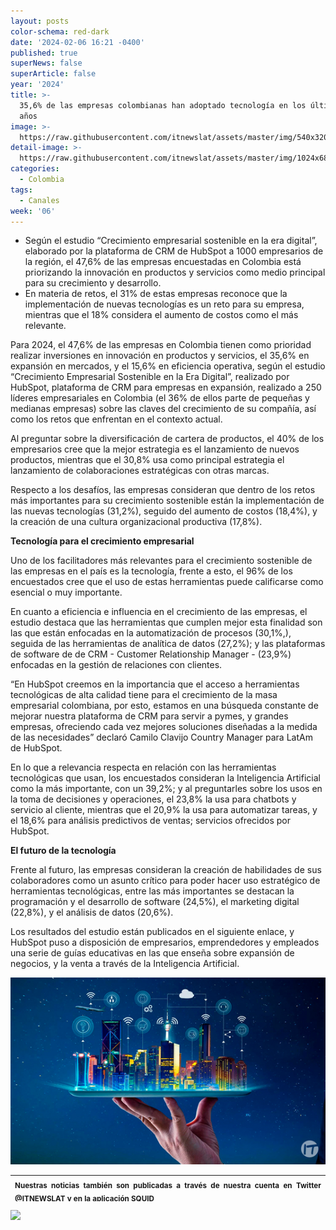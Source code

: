 ```yaml
---
layout: posts
color-schema: red-dark
date: '2024-02-06 16:21 -0400'
published: true
superNews: false
superArticle: false
year: '2024'
title: >-
  35,6% de las empresas colombianas han adoptado tecnología en los últimos dos
  años
image: >-
  https://raw.githubusercontent.com/itnewslat/assets/master/img/540x320/tecnologia-en-bandeja-p.jpg
detail-image: >-
  https://raw.githubusercontent.com/itnewslat/assets/master/img/1024x680/tecnologia-en-bandeja-g.jpg
categories:
  - Colombia
tags:
  - Canales
week: '06'
---
```

- Según el estudio “Crecimiento empresarial sostenible en la era digital”, elaborado por la plataforma de CRM de HubSpot a 1000 empresarios de la región, el 47,6% de las empresas encuestadas en Colombia está priorizando la innovación en productos y servicios como medio principal para su crecimiento y desarrollo.
- En materia de retos, el 31% de estas empresas reconoce que la implementación de nuevas tecnologías es un reto para su empresa, mientras que el 18% considera el aumento de costos como el más relevante.

Para 2024, el 47,6% de las empresas en Colombia tienen como prioridad realizar inversiones en innovación en productos y servicios, el 35,6% en expansión en mercados, y el 15,6% en eficiencia operativa, según el estudio “Crecimiento Empresarial Sostenible en la Era Digital”, realizado por HubSpot, plataforma de CRM para empresas en expansión, realizado a 250 líderes empresariales en Colombia (el 36% de ellos parte de pequeñas y medianas empresas) sobre las claves del crecimiento de su compañía, así como los retos que enfrentan en el contexto actual.

Al preguntar sobre la diversificación de cartera de productos, el 40% de los empresarios cree que la mejor estrategia es el lanzamiento de nuevos productos, mientras que el 30,8% usa como principal estrategia el lanzamiento de colaboraciones estratégicas con otras marcas.

Respecto a los desafíos, las empresas consideran que dentro de los retos más importantes para su crecimiento sostenible están la implementación de las nuevas tecnologías (31,2%), seguido del aumento de costos (18,4%), y la creación de una cultura organizacional productiva (17,8%).

**Tecnología para el crecimiento empresarial**

Uno de los facilitadores más relevantes para el crecimiento sostenible de las empresas en el país es la tecnología, frente a esto, el 96% de los encuestados cree que el uso de estas herramientas puede calificarse como esencial o muy importante.

En cuanto a eficiencia e influencia en el crecimiento de las empresas, el estudio destaca que las herramientas que cumplen mejor esta finalidad son las que están enfocadas en la automatización de procesos (30,1%,), seguida de las herramientas de analítica de datos (27,2%); y las plataformas de software de de CRM - Customer Relationship Manager - (23,9%) enfocadas en la gestión de relaciones con clientes.

“En HubSpot creemos en la importancia que el acceso a herramientas tecnológicas de alta calidad tiene para el crecimiento de la masa empresarial colombiana, por esto, estamos en una búsqueda constante de mejorar nuestra plataforma de CRM para servir a pymes, y grandes empresas, ofreciendo cada vez mejores soluciones diseñadas a la medida de las necesidades” declaró Camilo Clavijo Country Manager para LatAm de HubSpot.

En lo que a relevancia respecta en relación con las herramientas tecnológicas que usan, los encuestados consideran la Inteligencia Artificial como la más importante, con un 39,2%; y al preguntarles sobre los usos en la toma de decisiones y operaciones, el 23,8% la usa para chatbots y servicio al cliente, mientras que el 20,9% la usa para automatizar tareas, y el 18,6% para análisis predictivos de ventas; servicios ofrecidos por HubSpot.

**El futuro de la tecnología**

Frente al futuro, las empresas consideran la creación de habilidades de sus colaboradores como un asunto crítico para poder hacer uso estratégico de herramientas tecnológicas, entre las más importantes se destacan la programación y el desarrollo de software (24,5%), el marketing digital (22,8%), y el análisis de datos (20,6%).

Los resultados del estudio están publicados en el siguiente enlace, y HubSpot puso a disposición de empresarios, emprendedores y empleados una serie de guías educativas en las que enseña sobre expansión de negocios, y la venta a través de la Inteligencia Artificial.

![](https://raw.githubusercontent.com/itnewslat/assets/master/img/540x320/tecnologia-en-bandeja-p.jpg)

<table style="height: 42px;" width="569">
<tbody>
<tr>
<td style="text-align: justify;"><sub><strong>Nuestras noticias también son publicadas a través de nuestra cuenta en Twitter <a href="https://twitter.com/itnewslat?lang=es">@ITNEWSLAT</a> y en la aplicación <a href="https://squidapp.co/en/">SQUID</a></strong></sub></td>
</tr>
</tbody>
</table>

<img src="https://tracker.metricool.com/c3po.jpg?hash=56f88a41e39ab42c063cc51676587a04"/>
